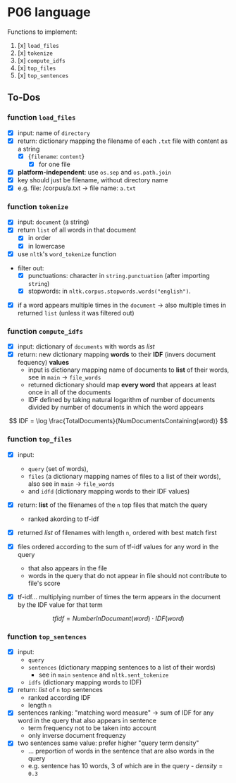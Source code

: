 # P06 language #

Functions to implement:

1. [x] ```load_files```
2. [x] ```tokenize```
3. [x] ```compute_idfs```
4. [x] ```top_files```
5. [x] ```top_sentences```

## To-Dos ##

### function ```load_files``` ###

+ [x] input: name of ```directory```
+ [x] return: dictionary mapping the filename of each ```.txt``` file with content as a string
  + [x] {```filename```: ```content```}
    + [x] for one file

+ [x] **platform-independent**: use ```os.sep``` and ```os.path.join```
+ [x] key should just be filename, without directory name
+ [x] e.g. file: /corpus/a.txt -> file name: ```a.txt```

### function ```tokenize``` ###

+ [x] input: ```document``` (a string)
+ [x] return ```list``` of all words in that document
  + [x] in order
  + [x] in lowercase
+ [x] use ```nltk```'s ```word_tokenize``` function
+ filter out:
  + [x] punctuations: character in ```string.punctuation``` (after importing ```string```)
  + [x] stopwords: in ```nltk.corpus.stopwords.words("english")```.
+ [x] if a word appears multiple times in the ```document``` &rarr; also multiple times in returned ```list``` (unless it was filtered out)

### function ```compute_idfs``` ###

+ [x] input: dictionary of ```documents``` with words as *list*
+ [x] return: new dictionary mapping **words** to their **IDF** (invers document fequency) **values**
  + input is dictionary mapping name of documents to **list** of their words, see in ```main``` &rarr; ```file_words```
  + returned dictionary should map **every word** that appears at least once in all of the documents
  + IDF defined by taking natural logarithm of number of documents divided by number of documents in which the word appears

$$
IDF = \log \frac{TotalDocuments}{NumDocumentsContaining(word)}
$$

### function ```top_files``` ###

+ [x] input:
  + ```query``` (set of words),
  + ```files```  (a dictionary mapping names of files to a list of their words), also see in ```main``` &rarr; ```file_words```
  + and ```idfd``` (dictionary mapping words to their IDF values)
  
+ [x] return: **list** of the filenames of the ```n``` top files that match the query
  + ranked akording to tf-idf

+ [x] returned *list* of filenames with length ```n```, ordered with best match first

+ [x] files ordered according to the sum of tf-idf values for any word in the query
  + that also appears in the file
  + words in the query that do not appear in file should not contribute to file's score
+ [x] tf-idf... multiplying number of times the term appears in the document by the IDF value for that term

$$
tfidf = NumberInDocument(word) \cdot IDF(word)
$$

### function ```top_sentences``` ###

+ [x] input:
  + ```query```
  + ```sentences``` (dictionary mapping sentences to a list of their words)
    + see in ```main``` ```sentence``` and ```nltk.sent_tokenize```
  + ```idfs``` (dictionary mapping words to IDF)
+ [x] return: *list* of ```n``` top sentences
  + ranked according IDF
  + length ```n```
+ [x] sentences ranking: "matching word measure" -> sum of IDF for any word in the query that also appears in sentence
  + term frequency not to be taken into account
  + only inverse document frequenzy
+ [x] two sentences same value: prefer higher "query term density"
  + ... preportion of words in the sentence that are also words in the query
  + e.g. sentence has 10 words, 3 of which are in the query - *density* = ```0.3```
